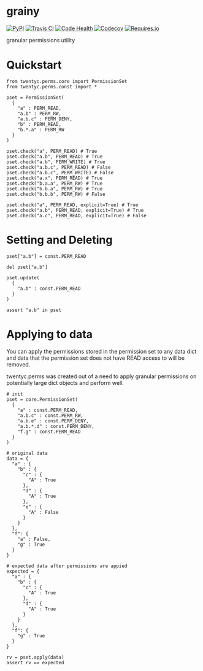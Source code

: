 # grainy

[![PyPI](https://img.shields.io/pypi/v/grainy.svg?maxAge=60)](https://pypi.python.org/pypi/grainy)
[![Travis CI](https://img.shields.io/travis/20c/grainy.svg?maxAge=60)](https://travis-ci.org/20c/grainy)
[![Code Health](https://landscape.io/github/20c/grainy/master/landscape.svg?style=flat)](https://landscape.io/github/20c/grainy/master)
[![Codecov](https://img.shields.io/codecov/c/github/20c/grainy/master.svg?maxAge=60)](https://codecov.io/github/20c/grainy)
[![Requires.io](https://img.shields.io/requires/github/20c/grainy.svg?maxAge=60)](https://requires.io/github/20c/grainy/requirements)

granular permissions utility

# Quickstart

    from twentyc.perms.core import PermissionSet
    from twentyc.perms.const import *

    pset = PermissionSet(
      {
        "a" : PERM_READ,
        "a.b" : PERM_RW,
        "a.b.c" : PERM_DENY,
        "b" : PERM_READ,
        "b.*.a" : PERM_RW
      }
    )

    pset.check("a", PERM_READ) # True
    pset.check("a.b", PERM_READ) # True
    pset.check("a.b", PERM_WRITE) # True
    pset.check("a.b.c", PERM_READ) # False
    pset.check("a.b.c", PERM_WRITE) # False
    pset.check("a.x", PERM_READ) # True
    pset.check("b.a.a", PERM_RW) # True
    pset.check("b.b.a", PERM_RW) # True
    pset.check("b.b.b", PERM_RW) # False

    pset.check("a", PERM_READ, explicit=True) # True
    pset.check("a.b", PERM_READ, explicit=True) # True
    pset.check("a.c", PERM_READ, explicit=True) # False

# Setting and Deleting

    pset["a.b"] = const.PERM_READ
    
    del pset["a.b"]
    
    pset.update(
      {
        "a.b" : const.PERM_READ
      }
    )

    assert "a.b" in pset

# Applying to data

You can apply the permissions stored in the permission set to any data dict and data that the permission set does not have READ access to will be removed.

twentyc.perms was created out of a need to apply granular permissions on potentially large dict objects and perform well. 

    # init
    pset = core.PermissionSet(
      {
        "a" : const.PERM_READ,
        "a.b.c" : const.PERM_RW,
        "a.b.e" : const.PERM_DENY,
        "a.b.*.d" : const.PERM_DENY,
        "f.g" : const.PERM_READ
      }
    )
    
    # original data
    data = {
      "a" : {
        "b" : {
          "c" : {
            "A" : True
          },
          "d" : {
            "A" : True
          },
          "e" : {
            "A" : False
          }
        }
      },
      "f": {
        "a" : False,
        "g" : True
      }
    }

    # expected data after permissions are appied
    expected = {
      "a" : {
        "b" : {
          "c" : {
            "A" : True
          },
          "d" : {
            "A" : True
          }
        }
      },
      "f": {
        "g" : True
      }
    }

    rv = pset.apply(data)
    assert rv == expected
